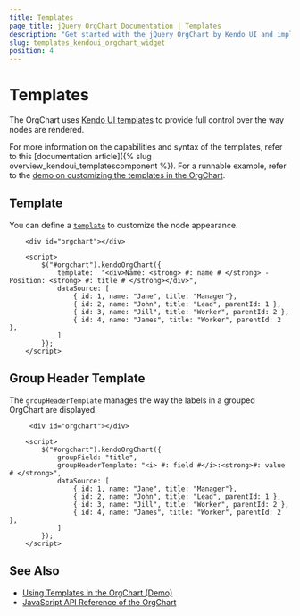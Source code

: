 ```yaml
---
title: Templates
page_title: jQuery OrgChart Documentation | Templates
description: "Get started with the jQuery OrgChart by Kendo UI and implement its node and groupHeader templates."
slug: templates_kendoui_orgchart_widget
position: 4
---
```


# Templates

The OrgChart uses [Kendo UI templates](/framework/templates/overview) to provide full control over the way nodes are rendered.

For more information on the capabilities and syntax of the templates, refer to this [documentation article]({% slug overview_kendoui_templatescomponent %}). For a runnable example, refer to the [demo on customizing the templates in the OrgChart](https://demos.telerik.com/kendo-ui/orgchart/templates).

## Template

You can define a [`template`](/api/javascript/ui/orgchart/configuration/template) to customize the node appearance.

```dojo
    <div id="orgchart"></div>

    <script>     
        $("#orgchart").kendoOrgChart({
            template:  "<div>Name: <strong> #: name # </strong> - Position: <strong> #: title # </strong></div>",   
			dataSource: [
				{ id: 1, name: "Jane", title: "Manager"},
				{ id: 2, name: "John", title: "Lead", parentId: 1 },
				{ id: 3, name: "Jill", title: "Worker", parentId: 2 },
				{ id: 4, name: "James", title: "Worker", parentId: 2 },
			]
        });
    </script>
```

## Group Header Template

The `groupHeaderTemplate` manages the way the labels in a grouped OrgChart are displayed.

```dojo
     <div id="orgchart"></div>

    <script>     
        $("#orgchart").kendoOrgChart({            
            groupField: "title",  
			groupHeaderTemplate: "<i> #: field #</i>:<strong>#: value # </strong>",			
			dataSource: [
				{ id: 1, name: "Jane", title: "Manager"},
				{ id: 2, name: "John", title: "Lead", parentId: 1 },
				{ id: 3, name: "Jill", title: "Worker", parentId: 2 },
				{ id: 4, name: "James", title: "Worker", parentId: 2 },
			]
        });
    </script>
```

## See Also

* [Using Templates in the OrgChart (Demo)](https://demos.telerik.com/kendo-ui/orgchart/templates)
* [JavaScript API Reference of the OrgChart](/api/javascript/ui/orgchart)
